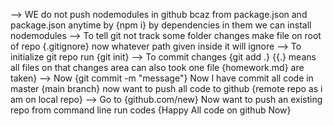 --> WE do not push nodemodules in github bcaz from package.json and package.json anytime by {npm i} by dependencies in them we can install nodemodules
--> To tell git not track some folder changes make file on root of repo {.gitignore} now whatever path given inside it will ignore
--> To initialize git repo run {git init}
--> To commit changes {git add .} {{.} means all files on that changes area can also took one file {homework.md} are taken}
--> Now {git commit -m "message"} Now I have commit all code in master {main branch} now want to push all code to github {remote repo as i am on local repo}
--> Go to {github.com/new} Now want to push an existing repo from command line run codes {Happy All code on github Now}